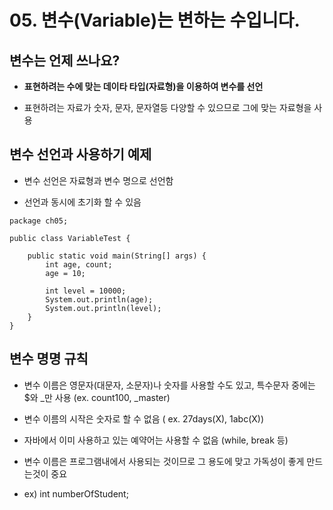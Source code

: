 # 05. 변수(Variable)는 변하는 수입니다.

## 변수는 언제 쓰나요?

* **표현하려는 수에 맞는 데이타 타입(자료형)을 이용하여 변수를 선언**

* 표현하려는 자료가 숫자, 문자, 문자열등 다양할 수 있으므로 그에 맞는 자료형을 사용

## 변수 선언과 사용하기 예제

*   변수 선언은 자료형과 변수 명으로 선언함

*   선언과 동시에 초기화 할 수 있음

```
package ch05;

public class VariableTest {

	public static void main(String[] args) {
		int age, count;
		age = 10;
		
		int level = 10000;
		System.out.println(age);
		System.out.println(level);
	}
}
```

## 변수 명명 규칙

*    변수 이름은 영문자(대문자, 소문자)나 숫자를 사용할 수도 있고, 특수문자 중에는 $와 _만 사용 (ex. count100, _master)

*    변수 이름의 시작은 숫자로 할 수 없음 ( ex. 27days(X), 1abc(X))
    
*    자바에서 이미 사용하고 있는 예약어는 사용할 수 없음 (while, break 등)

*    변수 이름은 프로그램내에서 사용되는 것이므로 그 용도에 맞고 가독성이 좋게 만드는것이 중요
*    ex) int numberOfStudent;